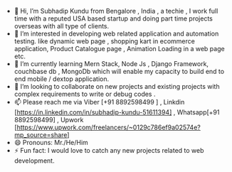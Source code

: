 - 👋 Hi, I’m Subhadip Kundu from Bengalore , India , a techie , I work full time with a reputed USA based startup and doing part time projects overseas with all type of clients.
- 👀 I’m interested in developing web related application and automation testing. like dynamic web page , shopping kart in ecommerce application, Product Catalogue page , Animation Loading in a web page etc.
- 🌱 I’m currently learning Mern Stack, Node Js , Django Framework, couchbase db , MongoDb which will enable my capacity to build end to end mobile / dextop application.
- 💞️ I’m looking to collaborate on new projects and existing projects with complex requirements to write or debug codes .
- 📫 Please reach me via Viber [+91 8892598499 ] , Linkdin [https://in.linkedin.com/in/subhadip-kundu-51611394] , Whatsapp[+91 8892598499] , Upwork [https://www.upwork.com/freelancers/~0129c786ef9a02574e?mp_source=share]
- 😄 Pronouns: Mr./He/Him
- ⚡ Fun fact: I would love to catch any new projects related to web development.

<!---
subhadipkunduece1/subhadipkunduece1 is a ✨ special ✨ repository because its `README.md` (this file) appears on your GitHub profile.
You can click the Preview link to take a look at your changes.
--->
